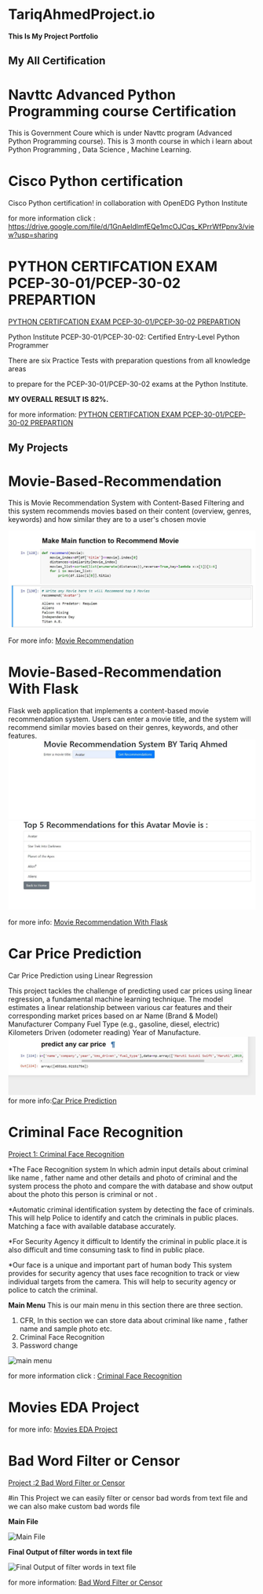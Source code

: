 # TariqAhmedProject.io
**This Is My Project Portfolio**

## My All Certification
# Navttc Advanced Python Programming course Certification
 This is Government Coure which is under Navttc  program  (Advanced Python Programming course).
 This is 3 month course in which i learn about Python Programming , Data Science , Machine Learning.

 # Cisco Python certification
Cisco Python certification! in collaboration with OpenEDG Python Institute 

for more information click : https://drive.google.com/file/d/1GnAeIdlmfEQe1mcOJCqs_KPrrWfPpnv3/view?usp=sharing

# PYTHON CERTIFCATION EXAM PCEP-30-01/PCEP-30-02 PREPARTION

[PYTHON CERTIFCATION EXAM PCEP-30-01/PCEP-30-02 PREPARTION](https://www.udemy.com/course/pcep-certification-python-exam-practice-tests/)


Python Institute PCEP-30-01/PCEP-30-02: Certified Entry-Level Python Programmer

There are six Practice Tests with preparation questions from all knowledge areas

to prepare for the PCEP-30-01/PCEP-30-02 exams at the Python Institute.

**MY OVERALL RESULT IS 82%.**

for more information:
[PYTHON CERTIFCATION EXAM PCEP-30-01/PCEP-30-02 PREPARTION](https://github.com/tariqahmedproject/python-udemy-test)

## My Projects 

# Movie-Based-Recommendation
This is Movie Recommendation System with Content-Based Filtering and this system recommends movies based on their content (overview, genres, keywords) and how similar they are to a user's chosen movie

![Movie Recommendation](https://github.com/tariqahmedproject/TariqAhmedProject.io/blob/main/images/Movie%20Recomend.JPG)

For more info: [Movie Recommendation](https://github.com/tariqahmedproject/Movies_Recommendation_system)


# Movie-Based-Recommendation With Flask

Flask web application that implements a content-based movie recommendation system. Users can enter a movie title, and the system will recommend similar movies based on their genres, keywords, and other features.
![](https://github.com/tariqahmedproject/TariqAhmedProject.io/blob/main/images/Main%20page.JPG)
![](https://github.com/tariqahmedproject/TariqAhmedProject.io/blob/main/images/result.JPG)

for more info: [Movie Recommendation With Flask](https://github.com/tariqahmedproject/Movie-Recommendation-System-With-Flask)
# Car Price Prediction
Car Price Prediction using Linear Regression

This project tackles the challenge of predicting used car prices using linear regression, a fundamental machine learning technique. The model estimates a linear relationship between various car features and their corresponding market prices based on ar Name (Brand & Model) Manufacturer Company Fuel Type (e.g., gasoline, diesel, electric) Kilometers Driven (odometer reading) Year of Manufacture.
![](https://github.com/tariqahmedproject/TariqAhmedProject.io/blob/main/images/car%20price%20predict.JPG)
for more info:[Car Price Prediction](https://github.com/tariqahmedproject/Car_Price_Prediction)
# Criminal Face Recognition


[Project 1: Criminal Face Recognition](https://github.com/tariqahmedproject/Criminal-Face-Recognition)

*The Face Recognition system In which admin input details about criminal like name , father name and other details and photo of criminal and the system process the photo and compare the with database and show output about the photo this person is criminal or not .

*Automatic criminal identification system  by  detecting  the  face  of  criminals. This will help Police to identify and catch the criminals in public places. Matching a face with available database accurately.

*For Security Agency it difficult to Identify the criminal in public place.it is also difficult and time consuming task to find in public place. 

*Our face is a unique and important part of human body This system provides for security agency that uses face recognition to track or view individual targets from the camera. This will help to security agency or police to catch the criminal.

**Main Menu**
This is our main menu in this section there are three section.

1) CFR, In this section we can store data about criminal like name , father name and sample photo etc.
2) Criminal Face Recognition
3) Password change

![main menu](https://user-images.githubusercontent.com/104884506/195243230-1bb89513-28a5-4075-bac7-bfbd8551c4cd.JPG)

for more information click : [Criminal Face Recognition](https://github.com/tariqahmedproject/Criminal-Face-Recognition)


# Movies EDA Project
for more info: [Movies EDA Project](https://github.com/tariqahmedproject/MoviesEDA/blob/main/README.md)

# Bad Word Filter or Censor


[Project :2 Bad Word Filter or Censor](https://github.com/tariqahmedproject/Filter_Bad_words)

#in This Project we can easily filter or censor bad words from text file and we can also make custom bad words file 

**Main File**

![Main File](https://user-images.githubusercontent.com/104884506/195244082-309c9b09-69b6-4873-b72e-7ce4407eeff8.JPG)





**Final Output of filter words in text file**



![Final Output of filter words in text file](https://user-images.githubusercontent.com/104884506/195245425-3d5bd402-17ad-4d9c-865b-7a406fa08f8a.JPG)

for more information: [Bad Word Filter or Censor](https://github.com/tariqahmedproject/Filter_Bad_words)





 

